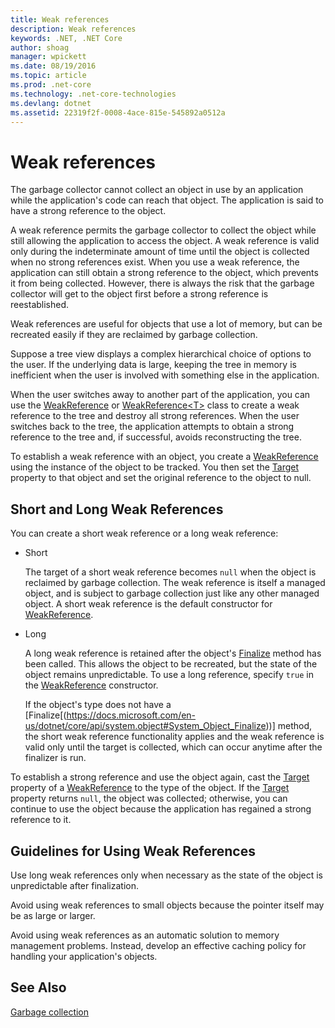 ```yaml
---
title: Weak references
description: Weak references
keywords: .NET, .NET Core
author: shoag
manager: wpickett
ms.date: 08/19/2016
ms.topic: article
ms.prod: .net-core
ms.technology: .net-core-technologies
ms.devlang: dotnet
ms.assetid: 22319f2f-0008-4ace-815e-545892a0512a
---
```


# Weak references

The garbage collector cannot collect an object in use by an application while the application's code can reach that object. The application is said to have a strong reference to the object. 

A weak reference permits the garbage collector to collect the object while still allowing the application to access the object. A weak reference is valid only during the indeterminate amount of time until the object is collected when no strong references exist. When you use a weak reference, the application can still obtain a strong reference to the object, which prevents it from being collected. However, there is always the risk that the garbage collector will get to the object first before a strong reference is reestablished.

Weak references are useful for objects that use a lot of memory, but can be recreated easily if they are reclaimed by garbage collection. 

Suppose a tree view displays a complex hierarchical choice of options to the user. If the underlying data is large, keeping the tree in memory is inefficient when the user is involved with something else in the application. 

When the user switches away to another part of the application, you can use the [WeakReference](https://docs.microsoft.com/dotnet/core/api/System.WeakReference) or [WeakReference&lt;T&gt;](https://docs.microsoft.com/en-us/dotnet/core/api/system.weakreference-1) class to create a weak reference to the tree and destroy all strong references. When the user switches back to the tree, the application attempts to obtain a strong reference to the tree and, if successful, avoids reconstructing the tree.

To establish a weak reference with an object, you create a [WeakReference](https://docs.microsoft.com/dotnet/core/api/System.WeakReference) using the instance of the object to be tracked. You then set the [Target](https://docs.microsoft.com/dotnet/core/api/System.WeakReference.html#System_WeakReference_Target) property to that object and set the original reference to the object to null. 

## Short and Long Weak References

You can create a short weak reference or a long weak reference: 

* Short

  The target of a short weak reference becomes `null` when the object is reclaimed by garbage collection. The weak reference is itself a managed object, and is subject to garbage collection just like any other managed object. A short weak reference is the default constructor for [WeakReference](https://docs.microsoft.com/dotnet/core/api/System.WeakReference). 

* Long

  A long weak reference is retained after the object's [Finalize](https://docs.microsoft.com/dotnet/core/api/System.Object#System_Object_Finalize) method has been called. This allows the object to be recreated, but the state of the object remains unpredictable. To use a long reference, specify `true` in the [WeakReference](https://docs.microsoft.com/dotnet/core/api/System.WeakReference) constructor. 

  If the object's type does not have a [Finalize[(https://docs.microsoft.com/en-us/dotnet/core/api/system.object#System_Object_Finalize))] method, the short weak reference functionality applies and the weak reference is valid only until the target is collected, which can occur anytime after the finalizer is run.

To establish a strong reference and use the object again, cast the [Target](https://docs.microsoft.com/dotnet/core/api/System.WeakReference.html#System_WeakReference_Target) property of a [WeakReference](https://docs.microsoft.com/dotnet/core/api/System.WeakReference) to the type of the object. If the [Target](https://docs.microsoft.com/dotnet/core/api/System.WeakReference.html#System_WeakReference_Target) property returns `null`, the object was collected; otherwise, you can continue to use the object because the application has regained a strong reference to it.

## Guidelines for Using Weak References

Use long weak references only when necessary as the state of the object is unpredictable after finalization. 

Avoid using weak references to small objects because the pointer itself may be as large or larger. 

Avoid using weak references as an automatic solution to memory management problems. Instead, develop an effective caching policy for handling your application's objects. 

## See Also

[Garbage collection](garbage-collection.md)
